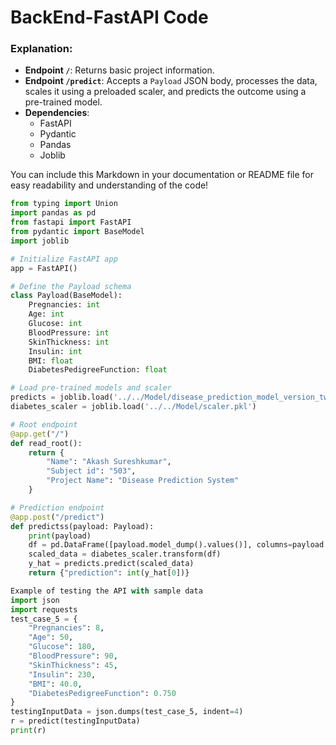 
# BackEnd-FastAPI Code

### Explanation:
- **Endpoint `/`**: Returns basic project information.
- **Endpoint `/predict`**: Accepts a `Payload` JSON body, processes the data, scales it using a preloaded scaler, and predicts the outcome using a pre-trained model.
- **Dependencies**: 
  - FastAPI
  - Pydantic
  - Pandas
  - Joblib

You can include this Markdown in your documentation or README file for easy readability and understanding of the code!

```python
from typing import Union
import pandas as pd
from fastapi import FastAPI
from pydantic import BaseModel
import joblib

# Initialize FastAPI app
app = FastAPI()

# Define the Payload schema
class Payload(BaseModel):
    Pregnancies: int
    Age: int
    Glucose: int
    BloodPressure: int
    SkinThickness: int
    Insulin: int
    BMI: float
    DiabetesPedigreeFunction: float

# Load pre-trained models and scaler
predicts = joblib.load('../../Model/disease_prediction_model_version_two.pkl')
diabetes_scaler = joblib.load('../../Model/scaler.pkl')    

# Root endpoint
@app.get("/")
def read_root():
    return {
        "Name": "Akash Sureshkumar",
        "Subject id": "503",
        "Project Name": "Disease Prediction System"
    }

# Prediction endpoint
@app.post("/predict")
def predictss(payload: Payload):
    print(payload)
    df = pd.DataFrame([payload.model_dump().values()], columns=payload.model_dump().keys())
    scaled_data = diabetes_scaler.transform(df)
    y_hat = predicts.predict(scaled_data)
    return {"prediction": int(y_hat[0])}

Example of testing the API with sample data
import json
import requests
test_case_5 = {
    "Pregnancies": 8,
    "Age": 50,
    "Glucose": 180,
    "BloodPressure": 90,
    "SkinThickness": 45,
    "Insulin": 230,
    "BMI": 40.0,
    "DiabetesPedigreeFunction": 0.750
}
testingInputData = json.dumps(test_case_5, indent=4)
r = predict(testingInputData)
print(r)
```
```


